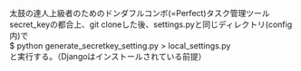 太鼓の達人上級者のためのドンダフルコンボ(=Perfect)タスク管理ツール    
secret_keyの都合上、git cloneした後、settings.pyと同じディレクトリ(config内)で  
$ python generate_secretkey_setting.py > local_settings.py  
と実行する。（Djangoはインストールされている前提）
